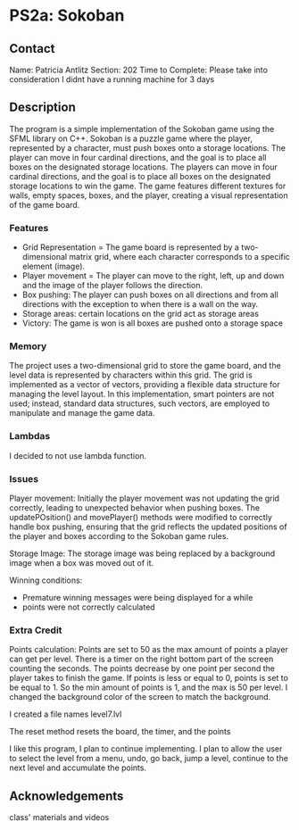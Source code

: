 # PS2a: Sokoban

## Contact
Name: Patricia Antlitz
Section: 202
Time to Complete: Please take into consideration I didnt have a running machine for 3 days


## Description
The program is a simple implementation of the Sokoban game using the SFML library on C++. Sokoban is a puzzle game where the player, represented by a character, must push boxes onto a storage locations. The player can move in four cardinal directions, and the goal is to place all boxes on the designated storage locations. The players can move in four cardinal directions, and the goal is to place all boxes on the designated storage locations to win the game. The game features different textures for walls, empty spaces, boxes, and the player, creating a visual representation of the game board.

### Features
- Grid Representation = The game board is represented by a two-dimensional matrix grid, where each character corresponds to a specific element (image).
- Player movement = The player can move to the right, left, up and down and the image of the player follows the direction.
- Box pushing: The player can push boxes on all directions and from all directions with the exception to when there is a wall on the way.
- Storage areas: certain locations on the grid act as storage areas
- Victory: The game is won is all boxes are pushed onto a storage space

### Memory
The project uses a two-dimensional grid to store the game board, and the level data is represented by characters within this grid. The grid is implemented as a vector of vectors, providing a flexible data structure for managing the level layout. In this implementation, smart pointers are not used; instead, standard data structures, such vectors, are employed to manipulate and manage the game data.

### Lambdas
I decided to not use lambda function.

### Issues
Player movement:
Initially the player movement was not updating the grid correctly, leading to unexpected behavior when pushing boxes. The updatePOsition() and movePlayer() methods were modified to correctly handle box pushing, ensuring that the grid reflects the updated positions of the player and boxes according to the Sokoban game rules.

Storage Image:
The storage image was being replaced by a background image when a box was moved out of it. 

Winning conditions:
- Premature winning messages were being displayed for a while
- points were not correctly calculated


### Extra Credit
Points calculation:
Points are set to 50 as the max amount of points a player can get per level. There is a timer on the right bottom part of the screen counting the seconds. The points decrease by one point per second the player takes to finish the game. If points is less or equal to 0, points is set to be equal to 1. So the min amount of points is 1, and the max is 50 per level. I changed the background color of the screen to match the background.

I created a file names level7.lvl

The reset method resets the board, the timer, and the points

I like this program, I plan to continue implementing. I plan to allow the user to select the level from a menu, undo, go back, jump a level, continue to the next level and accumulate the points.

## Acknowledgements
class' materials and videos
